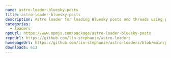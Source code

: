 ```yaml
---
name: astro-loader-bluesky-posts
title: astro-loader-bluesky-posts
description: Astro loader for loading Bluesky posts and threads using post URLs or AT-URIs.
categories:
  - loaders
npmUrl: https://www.npmjs.com/package/astro-loader-bluesky-posts
repoUrl: https://github.com/lin-stephanie/astro-loaders
homepageUrl: https://github.com/lin-stephanie/astro-loaders/blob/main/packages/astro-loader-bluesky-posts/
downloads: 613
---
```


